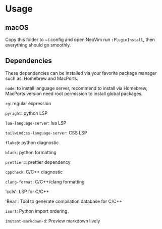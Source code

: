 # Usage
## macOS
Copy this folder to ~/.config and open NeoVim run `:PluginInstall`, then everything should go smoothly.
## Dependencies
These dependencies can be installed via your favorite package manager such as: Homebrew and MacPorts.

`node`: to install language server, recommend to install via Homebrew, MacPorts version need root permission to install global packages.

`rg`: regular expression

`pyright`: python LSP

`lua-language-server`: lua LSP

`tailwindcss-language-server`: CSS LSP

`flake8`: python diagnostic

`black`: python formatting

`prettierd`: prettier dependency

`cppcheck`: C/C++ diagnostic

`clang-format`: C/C++/clang formatting

'ccls': LSP for C/C++

'Bear': Tool to generate compilation database for C/C++

`isort`: Python import ordering.

`instant-markdown-d`: Preview markdown lively
